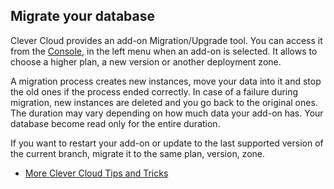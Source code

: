 ## Migrate your database

Clever Cloud provides an add-on Migration/Upgrade tool. You can access it from the [Console](https://console.clever-cloud.com), in the left menu when an add-on is selected. It allows to choose a higher plan, a new version or another deployment zone.

A migration process creates new instances, move your data into it and stop the old ones if the process ended correctly. In case of a failure during migration, new instances are deleted and you go back to the original ones.
The duration may vary depending on how much data your add-on has. Your database become read only for the entire duration.

If you want to restart your add-on or update to the last supported version of the current branch, migrate it to the same plan, version, zone. 

- [More Clever Cloud Tips and Tricks](/developers/doc/best-practices/tips_and_tricks/)
